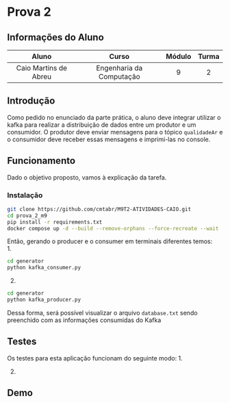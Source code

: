 # Prova 2

## Informações do Aluno  
Aluno | Curso | Módulo | Turma
:---: | :---: | :---: | :---:
Caio Martins de Abreu | Engenharia da Computação | 9 | 2

## Introdução
Como pedido no enunciado da parte prática, o aluno deve integrar utilizar o kafka para realizar a distribuição de dados entre um produtor e um consumidor. O produtor deve enviar mensagens para o tópico `qualidadeAr` e o consumidor deve receber essas mensagens e imprimi-las no console.



## Funcionamento
Dado o objetivo proposto, vamos à explicação da tarefa. 

### Instalação 
```bash 
git clone https://github.com/cmtabr/M9T2-ATIVIDADES-CAIO.git
cd prova_2_m9 
pip install -r requirements.txt
docker compose up -d --build --remove-orphans --force-recreate --wait
```

Então, gerando o producer e o consumer em terminais diferentes temos:  
1. 
```bash 
cd generator 
python kafka_consumer.py 
```
2. 
```bash 
cd generator 
python kafka_producer.py 
```

Dessa forma, será possível visualizar o arquivo `database.txt` sendo preenchido com as informações consumidas do Kafka

## Testes
Os testes para esta aplicação funcionam do seguinte modo:
1. 

2. 


## Demo

